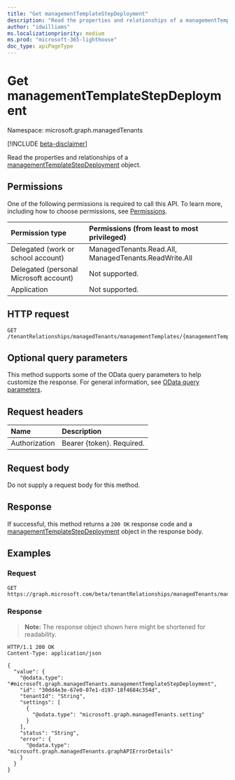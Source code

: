 ```yaml
---
title: "Get managementTemplateStepDeployment"
description: "Read the properties and relationships of a managementTemplateStepDeployment object."
author: "idwilliams"
ms.localizationpriority: medium
ms.prod: "microsoft-365-lighthouse"
doc_type: apiPageType
---
```


# Get managementTemplateStepDeployment
Namespace: microsoft.graph.managedTenants

[!INCLUDE [beta-disclaimer](../../includes/beta-disclaimer.md)]

Read the properties and relationships of a [managementTemplateStepDeployment](../resources/managedtenants-managementtemplatestepdeployment.md) object.

## Permissions
One of the following permissions is required to call this API. To learn more, including how to choose permissions, see [Permissions](/graph/permissions-reference).

|Permission type|Permissions (from least to most privileged)|
|:---|:---|
|Delegated (work or school account)|ManagedTenants.Read.All, ManagedTenants.ReadWrite.All|
|Delegated (personal Microsoft account)|Not supported.|
|Application|Not supported.|

## HTTP request

<!-- {
  "blockType": "ignored"
}
-->
``` http
GET /tenantRelationships/managedTenants/managementTemplates/{managementTemplateId}/managementTemplateSteps/{managementTemplateStepId}/stepVersions/{managementTemplateStepVersionId}/deployments/{managementTemplateStepDeploymentId}
```

## Optional query parameters
This method supports some of the OData query parameters to help customize the response. For general information, see [OData query parameters](/graph/query-parameters).

## Request headers
|Name|Description|
|:---|:---|
|Authorization|Bearer {token}. Required.|

## Request body
Do not supply a request body for this method.

## Response

If successful, this method returns a `200 OK` response code and a [managementTemplateStepDeployment](../resources/managedtenants-managementtemplatestepdeployment.md) object in the response body.

## Examples

### Request
<!-- {
  "blockType": "request",
  "name": "get_managementtemplatestepdeployment"
}
-->
``` http
GET https://graph.microsoft.com/beta/tenantRelationships/managedTenants/managementTemplates/{managementTemplateId}/managementTemplateSteps/{managementTemplateStepId}/stepVersions/{managementTemplateStepVersionId}/deployments/{managementTemplateStepDeploymentId}
```

### Response
>**Note:** The response object shown here might be shortened for readability.
<!-- {
  "blockType": "response",
  "truncated": true,
  "@odata.type": "microsoft.graph.managedTenants.managementTemplateStepDeployment"
}
-->
``` http
HTTP/1.1 200 OK
Content-Type: application/json

{
  "value": {
    "@odata.type": "#microsoft.graph.managedTenants.managementTemplateStepDeployment",
    "id": "30dd4e3e-67e0-07e1-d197-18f4684c354d",
    "tenantId": "String",
    "settings": [
      {
        "@odata.type": "microsoft.graph.managedTenants.setting"
      }
    ],
    "status": "String",
    "error": {
      "@odata.type": "microsoft.graph.managedTenants.graphAPIErrorDetails"
    }
  }
}
```
